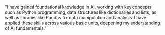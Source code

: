 "I have gained foundational knowledge in AI, working with key concepts such as Python programming, data structures like dictionaries and lists, as well as libraries like Pandas for data manipulation and analysis. I have applied these skills across various basic units, deepening my understanding of AI fundamentals."
